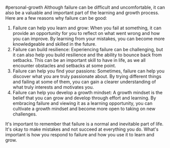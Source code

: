 #personal-growth 
Although failure can be difficult and uncomfortable, it can also be a valuable and important part of the learning and growth process. Here are a few reasons why failure can be good:

1.  Failure can help you learn and grow: When you fail at something, it can provide an opportunity for you to reflect on what went wrong and how you can improve. By learning from your mistakes, you can become more knowledgeable and skilled in the future.
2.  Failure can build resilience: Experiencing failure can be challenging, but it can also help you build resilience and the ability to bounce back from setbacks. This can be an important skill to have in life, as we all encounter obstacles and setbacks at some point.
3.  Failure can help you find your passions: Sometimes, failure can help you discover what you are truly passionate about. By trying different things and failing at some of them, you can gain a clearer understanding of what truly interests and motivates you.
4.  Failure can help you develop a growth mindset: A growth mindset is the belief that you can grow and develop through effort and learning. By embracing failure and viewing it as a learning opportunity, you can cultivate a growth mindset and become more open to taking on new challenges.

It's important to remember that failure is a normal and inevitable part of life. It's okay to make mistakes and not succeed at everything you do. What's important is how you respond to failure and how you use it to learn and grow.